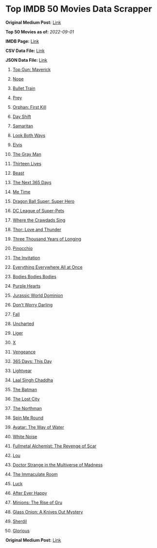 # Top IMDB 50 Movies Data Scrapper

**Original Medium Post:** [Link](https://medium.com/@nishantsahoo/which-movie-should-i-watch-5c83a3c0f5b1) 

**Top 50 Movies as of:** _2022-09-01_

**IMDB Page:** [Link](http://www.imdb.com/search/title?release_date=2022,2022&title_type=feature)

**CSV Data File:** [Link](/Data/data.csv)

**JSON Data File:** [Link](/Data/data.json)

1. [Top Gun: Maverick](https://www.imdb.com/title/tt1745960/?ref_=adv_li_tt)

2. [Nope](https://www.imdb.com/title/tt10954984/?ref_=adv_li_tt)

3. [Bullet Train](https://www.imdb.com/title/tt12593682/?ref_=adv_li_tt)

4. [Prey](https://www.imdb.com/title/tt11866324/?ref_=adv_li_tt)

5. [Orphan: First Kill](https://www.imdb.com/title/tt11851548/?ref_=adv_li_tt)

6. [Day Shift](https://www.imdb.com/title/tt13314558/?ref_=adv_li_tt)

7. [Samaritan](https://www.imdb.com/title/tt5500218/?ref_=adv_li_tt)

8. [Look Both Ways](https://www.imdb.com/title/tt14298328/?ref_=adv_li_tt)

9. [Elvis](https://www.imdb.com/title/tt3704428/?ref_=adv_li_tt)

10. [The Gray Man](https://www.imdb.com/title/tt1649418/?ref_=adv_li_tt)

11. [Thirteen Lives](https://www.imdb.com/title/tt12262116/?ref_=adv_li_tt)

12. [Beast](https://www.imdb.com/title/tt13223398/?ref_=adv_li_tt)

13. [The Next 365 Days](https://www.imdb.com/title/tt21106646/?ref_=adv_li_tt)

14. [Me Time](https://www.imdb.com/title/tt14309446/?ref_=adv_li_tt)

15. [Dragon Ball Super: Super Hero](https://www.imdb.com/title/tt14614892/?ref_=adv_li_tt)

16. [DC League of Super-Pets](https://www.imdb.com/title/tt8912936/?ref_=adv_li_tt)

17. [Where the Crawdads Sing](https://www.imdb.com/title/tt9411972/?ref_=adv_li_tt)

18. [Thor: Love and Thunder](https://www.imdb.com/title/tt10648342/?ref_=adv_li_tt)

19. [Three Thousand Years of Longing](https://www.imdb.com/title/tt9198364/?ref_=adv_li_tt)

20. [Pinocchio](https://www.imdb.com/title/tt4593060/?ref_=adv_li_tt)

21. [The Invitation](https://www.imdb.com/title/tt12873562/?ref_=adv_li_tt)

22. [Everything Everywhere All at Once](https://www.imdb.com/title/tt6710474/?ref_=adv_li_tt)

23. [Bodies Bodies Bodies](https://www.imdb.com/title/tt8110652/?ref_=adv_li_tt)

24. [Purple Hearts](https://www.imdb.com/title/tt4614584/?ref_=adv_li_tt)

25. [Jurassic World Dominion](https://www.imdb.com/title/tt8041270/?ref_=adv_li_tt)

26. [Don't Worry Darling](https://www.imdb.com/title/tt10731256/?ref_=adv_li_tt)

27. [Fall](https://www.imdb.com/title/tt15325794/?ref_=adv_li_tt)

28. [Uncharted](https://www.imdb.com/title/tt1464335/?ref_=adv_li_tt)

29. [Liger](https://www.imdb.com/title/tt4435072/?ref_=adv_li_tt)

30. [X](https://www.imdb.com/title/tt13560574/?ref_=adv_li_tt)

31. [Vengeance](https://www.imdb.com/title/tt11976532/?ref_=adv_li_tt)

32. [365 Days: This Day](https://www.imdb.com/title/tt12996154/?ref_=adv_li_tt)

33. [Lightyear](https://www.imdb.com/title/tt10298810/?ref_=adv_li_tt)

34. [Laal Singh Chaddha](https://www.imdb.com/title/tt10028196/?ref_=adv_li_tt)

35. [The Batman](https://www.imdb.com/title/tt1877830/?ref_=adv_li_tt)

36. [The Lost City](https://www.imdb.com/title/tt13320622/?ref_=adv_li_tt)

37. [The Northman](https://www.imdb.com/title/tt11138512/?ref_=adv_li_tt)

38. [Spin Me Round](https://www.imdb.com/title/tt14596320/?ref_=adv_li_tt)

39. [Avatar: The Way of Water](https://www.imdb.com/title/tt1630029/?ref_=adv_li_tt)

40. [White Noise](https://www.imdb.com/title/tt6160448/?ref_=adv_li_tt)

41. [Fullmetal Alchemist: The Revenge of Scar](https://www.imdb.com/title/tt18671386/?ref_=adv_li_tt)

42. [Lou](https://www.imdb.com/title/tt5315210/?ref_=adv_li_tt)

43. [Doctor Strange in the Multiverse of Madness](https://www.imdb.com/title/tt9419884/?ref_=adv_li_tt)

44. [The Immaculate Room](https://www.imdb.com/title/tt13698942/?ref_=adv_li_tt)

45. [Luck](https://www.imdb.com/title/tt7214954/?ref_=adv_li_tt)

46. [After Ever Happy](https://www.imdb.com/title/tt13070038/?ref_=adv_li_tt)

47. [Minions: The Rise of Gru](https://www.imdb.com/title/tt5113044/?ref_=adv_li_tt)

48. [Glass Onion: A Knives Out Mystery](https://www.imdb.com/title/tt11564570/?ref_=adv_li_tt)

49. [Sherdil](https://www.imdb.com/title/tt15964308/?ref_=adv_li_tt)

50. [Glorious](https://www.imdb.com/title/tt12724306/?ref_=adv_li_tt)

**Original Medium Post:** [Link](https://medium.com/@nishantsahoo/which-movie-should-i-watch-5c83a3c0f5b1) 
